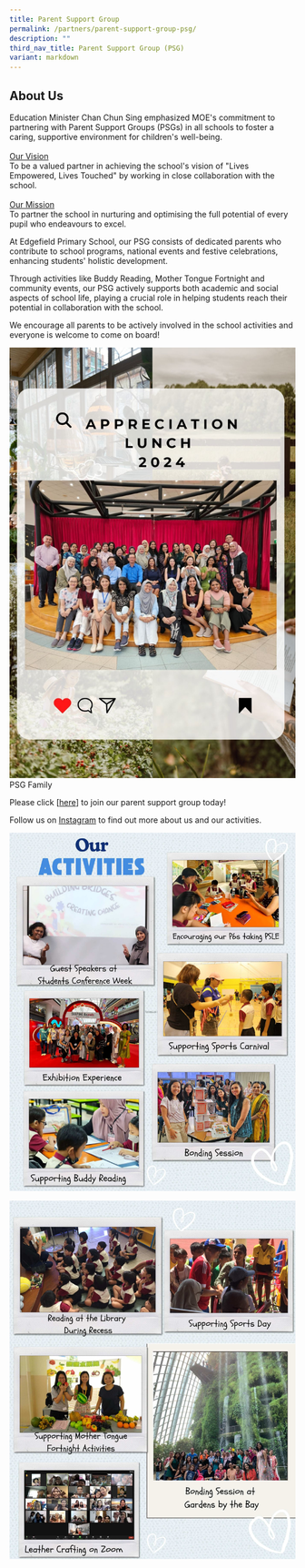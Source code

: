 ```yaml
---
title: Parent Support Group
permalink: /partners/parent-support-group-psg/
description: ""
third_nav_title: Parent Support Group (PSG)
variant: markdown
---
```

## About Us
Education Minister Chan Chun Sing emphasized MOE's commitment to partnering with Parent Support Groups (PSGs) in all schools to foster a caring, supportive environment for children's well-being. <br>
<br>
<u>
Our Vision
</u>
<br>
To be a valued partner in achieving the school's vision of "Lives Empowered, Lives Touched" by working in close collaboration with the school.
<br>
<br>
<u>
Our Mission
</u>
<br>
To partner the school in nurturing and optimising the full potential of every pupil who endeavours to excel.

At Edgefield Primary School, our PSG consists of dedicated parents who
contribute to school programs, national events and festive  celebrations, enhancing students' holistic development.

Through activities like Buddy Reading, Mother Tongue Fortnight and community events, our PSG actively supports both academic and social aspects of school life, playing a crucial role in helping students reach their potential in collaboration with the school.

We encourage all parents to be actively involved in the school activities and everyone is welcome to come on board!

![PSG Family](/images/PSG_Family.jpg)
PSG Family

Please click [[here](https://docs.google.com/forms/d/e/1FAIpQLSeKs6n11d3kmMw47ecn68jTPNjB8bl6F8lCKUcOQ2Y8geHieA/viewform?embedded=true)] to join our parent support group today!

Follow us on&nbsp;[Instagram](https://instagram.com/efps_psg?igshid=YmMyMTA2M2Y=) to find out more about us and our activities.

![](/images/Photo1.jpg)

![](/images/2.jpg)







